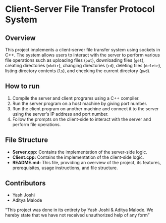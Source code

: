 # Client-Server File Transfer Protocol System

## Overview
This project implements a client-server file transfer system using sockets in C++. The system allows users to interact with the server to perform various file operations such as uploading files (`put`), downloading files (`get`), creating directories (`mkdir`), changing directories (`cd`), deleting files (`delete`), listing directory contents (`ls`), and checking the current directory (`pwd`).

## How to run
1. Compile the server and client programs using a C++ compiler.
2. Run the server program on a host machine by giving port number.
3. Run the client program on another machine and connect it to the server using the server's IP address and port number.
4. Follow the prompts on the client-side to interact with the server and perform file operations.

## File Structure
- **Server.cpp:** Contains the implementation of the server-side logic.
- **Client.cpp:** Contains the implementation of the client-side logic.
- **README.md:** This file, providing an overview of the project, its features, prerequisites, usage instructions, and file structure.

## Contributors
- Yash Joshi
- Aditya Malode

“This project was done in its entirety by Yash Joshi & Aditya Malode. We hereby
state that we have not received unauthorized help of any form”
